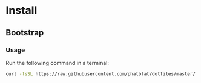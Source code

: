 # Install

## Bootstrap

### Usage

Run the following command in a terminal:

```bash
curl -fsSL https://raw.githubusercontent.com/phatblat/dotfiles/master/.dotfiles/install/install-bootstrap.sh | sh
```
